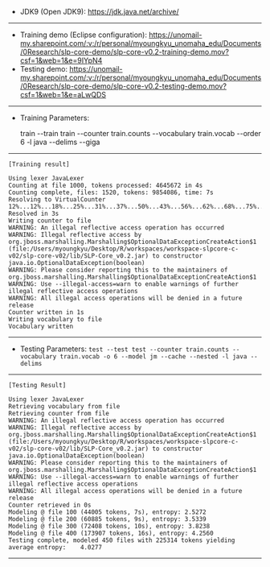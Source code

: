 * JDK9 (Open JDK9): https://jdk.java.net/archive/
---

* Training demo (Eclipse configuration): https://unomail-my.sharepoint.com/:v:/r/personal/myoungkyu_unomaha_edu/Documents/0Research/slp-core-demo/slp-core-v0.2-training-demo.mov?csf=1&web=1&e=9IYpN4
* Testing demo: https://unomail-my.sharepoint.com/:v:/r/personal/myoungkyu_unomaha_edu/Documents/0Research/slp-core-demo/slp-core-v0.2-testing-demo.mov?csf=1&web=1&e=aLwQDS
---

* Training Parameters: 
    
    train --train train --counter train.counts --vocabulary train.vocab --order 6 -l java --delims --giga
---

    [Training result]

    Using lexer JavaLexer
    Counting at file 1000, tokens processed: 4645672 in 4s
    Counting complete, files: 1520, tokens: 9854086, time: 7s
    Resolving to VirtualCounter
    12%...12%...18%...25%...31%...37%...50%...43%...56%...62%...68%...75%...81%...87%...93%...100%...
    Resolved in 3s
    Writing counter to file
    WARNING: An illegal reflective access operation has occurred
    WARNING: Illegal reflective access by org.jboss.marshalling.Marshalling$OptionalDataExceptionCreateAction$1 (file:/Users/myoungkyu/Desktop/R/workspaces/workspace-slpcore-c-v02/slp-core-v02/lib/SLP-Core_v0.2.jar) to constructor java.io.OptionalDataException(boolean)
    WARNING: Please consider reporting this to the maintainers of org.jboss.marshalling.Marshalling$OptionalDataExceptionCreateAction$1
    WARNING: Use --illegal-access=warn to enable warnings of further illegal reflective access operations
    WARNING: All illegal access operations will be denied in a future release
    Counter written in 1s
    Writing vocabulary to file
    Vocabulary written
---

* Testing Parameters: 
```test --test test --counter train.counts --vocabulary train.vocab -o 6 --model jm --cache --nested -l java --delims```
---

    [Testing Result]

    Using lexer JavaLexer
    Retrieving vocabulary from file
    Retrieving counter from file
    WARNING: An illegal reflective access operation has occurred
    WARNING: Illegal reflective access by org.jboss.marshalling.Marshalling$OptionalDataExceptionCreateAction$1 (file:/Users/myoungkyu/Desktop/R/workspaces/workspace-slpcore-c-v02/slp-core-v02/lib/SLP-Core_v0.2.jar) to constructor java.io.OptionalDataException(boolean)
    WARNING: Please consider reporting this to the maintainers of org.jboss.marshalling.Marshalling$OptionalDataExceptionCreateAction$1
    WARNING: Use --illegal-access=warn to enable warnings of further illegal reflective access operations
    WARNING: All illegal access operations will be denied in a future release
    Counter retrieved in 0s
    Modeling @ file 100 (44005 tokens, 7s), entropy: 2.5272
    Modeling @ file 200 (60885 tokens, 9s), entropy: 3.5339
    Modeling @ file 300 (72408 tokens, 10s), entropy: 3.8238
    Modeling @ file 400 (173907 tokens, 16s), entropy: 4.2560
    Testing complete, modeled 450 files with 225314 tokens yielding average entropy:    4.0277
---